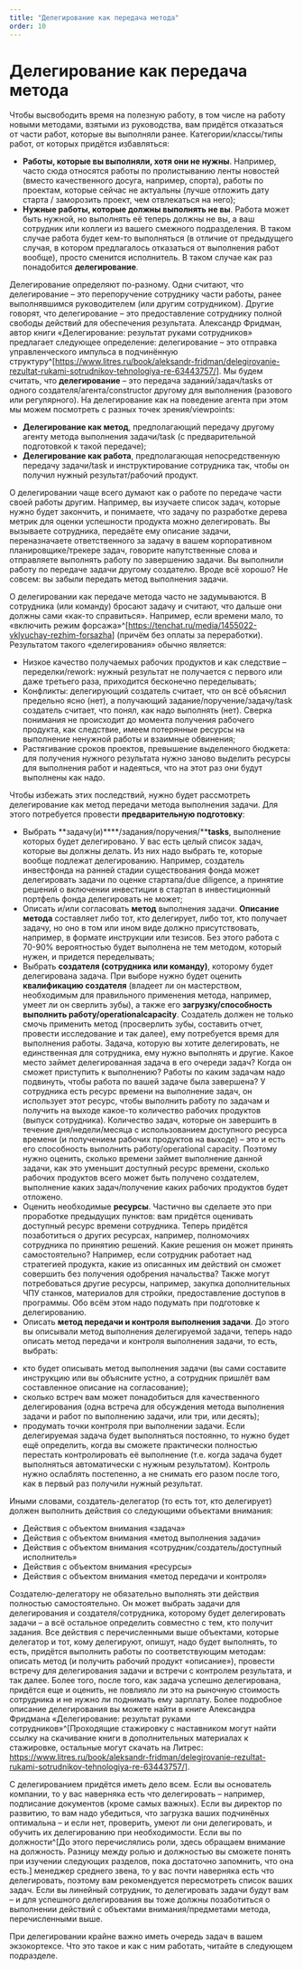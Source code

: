 ```yaml
---
title: "Делегирование как передача метода"
order: 10
---
```


# Делегирование как передача метода

Чтобы высвободить время на полезную работу, в том числе на работу новыми методами, взятыми из руководства, вам придётся отказаться от части работ, которые вы выполняли ранее. Категории/классы/типы работ, от которых придётся избавляться:

* **Работы, которые вы выполняли, хотя они не нужны**. Например, часто сюда относятся работы по пролистыванию ленты новостей (вместо качественного досуга, например, спорта), работы по проектам, которые сейчас не актуальны (лучше отложить дату старта / заморозить проект, чем отвлекаться на него);
* **Нужные работы, которые должны выполнять не вы**. Работа может быть нужной, но выполнять её теперь должны не вы, а ваш сотрудник или коллеги из вашего смежного подразделения. В таком случае работа будет кем-то выполняться (в отличие от предыдущего случая, в котором предлагалось отказаться от выполнения работ вообще), просто сменится исполнитель. В таком случае как раз понадобится **делегирование**.

Делегирование определяют по-разному. Одни считают, что делегирование – это перепоручение сотруднику части работы, ранее выполнявшимся руководителем (или другим сотрудником). Другие говорят, что делегирование – это предоставление сотруднику полной свободы действий для обеспечения результата. Александр Фридман, автор книги «Делегирование: результат руками сотрудников» предлагает следующее определение: делегирование – это отправка управленческого импульса в подчинённую структуру^[<https://www.litres.ru/book/aleksandr-fridman/delegirovanie-rezultat-rukami-sotrudnikov-tehnologiya-re-63443757/>]. Мы будем считать, что **делегирование** – это передача заданий/задач/tasks от одного создателя/агента/constructor другому для выполнения (разового или регулярного). На делегирование как на поведение агента при этом мы можем посмотреть с разных точек зрения/viewpoints:

* **Делегирование как метод**, предполагающий передачу другому агенту метода выполнения задачи/task (с предварительной подготовкой к такой передаче);
* **Делегирование как работа**, предполагающая непосредственную передачу задачи/task и инструктирование сотрудника так, чтобы он получил нужный результат/рабочий продукт.

О делегировании чаще всего думают как о работе по передаче части своей работы другим. Например, вы изучаете список задач, которые нужно будет закончить, и понимаете, что задачу по разработке дерева метрик для оценки успешности продукта можно делегировать. Вы вызываете сотрудника, передаёте ему описание задачи, переназначаете ответственного за задачу в вашем корпоративном планировщике/трекере задач, говорите напутственные слова и отправляете выполнять работу по завершению задачи. Вы выполнили работу по передаче задачи другому создателю. Вроде всё хорошо? Не совсем: вы забыли передать метод выполнения задачи.

О делегировании как передаче метода часто не задумываются. В сотрудника (или команду) бросают задачу и считают, что дальше они должны сами «как-то справиться». Например, если времени мало, то «включить режим форсажа»^[<https://tenchat.ru/media/1455022-vklyuchay-rezhim-forsazha>] (причём без оплаты за переработки). Результатом такого «делегирования» обычно является:

* Низкое качество получаемых рабочих продуктов и как следствие – переделки/rework: нужный результат не получается с первого или даже третьего раза, приходится бесконечно переделывать;
* Конфликты: делегирующий создатель считает, что он всё объяснил предельно ясно (нет), а получающий задание/поручение/задачу/task создатель считает, что понял, как надо выполнять (нет). Сверка понимания не происходит до момента получения рабочего продукта, как следствие, имеем потерянные ресурсы на выполнение ненужной работы и взаимные обвинения;
* Растягивание сроков проектов, превышение выделенного бюджета: для получения нужного результата нужно заново выделить ресурсы для выполнения работ и надеяться, что на этот раз они будут выполнены как надо.

Чтобы избежать этих последствий, нужно будет рассмотреть делегирование как метод передачи метода выполнения задачи. Для этого потребуется провести **предварительную подготовку**:

* Выбрать **задачу(и)****/задания/поручения/****tasks**, выполнение которых будет делегировано. У вас есть целый список задач, которые вы должны делать. Из них надо выбрать те, которые вообще подлежат делегированию. Например, создатель инвестфонда на ранней стадии существования фонда может делегировать задачи по оценке стартапа/due diligence, а принятие решений о включении инвестиции в стартап в инвестиционный портфель фонда делегировать не может;
* Описать и/или согласовать **метод** выполнения задачи. **Описание метода** составляет либо тот, кто делегирует, либо тот, кто получает задачу, но оно в том или ином виде должно присутствовать, например, в формате инструкции или тезисов. Без этого работа с 70-90% вероятностью будет выполнена не тем методом, который нужен, и придется переделывать;
* Выбрать **создателя (сотрудника или команду)**, которому будет делегирована задача. При выборе нужно будет оценить **квалификацию создателя** (владеет ли он мастерством, необходимым для правильного применения метода, например, умеет ли он сверлить зубы), а также его **загрузку/способность выполнить работу/****operational****capacity**. Создатель должен не только смочь применить метод (просверлить зубы, составить отчет, провести исследование и так далее), ему потребуется время для выполнения работы. Задача, которую вы хотите делегировать, не единственная для сотрудника, ему нужно выполнять и другие. Какое место займет делегированная задача в его очереди задач? Когда он сможет приступить к выполнению? Работы по каким задачам надо подвинуть, чтобы работа по вашей задаче была завершена? У сотрудника есть ресурс времени на выполнение задач, он использует этот ресурс, чтобы выполнить работу по задачам и получить на выходе какое-то количество рабочих продуктов (выпуск сотрудника). Количество задач, которые он завершить в течение дня/недели/месяца с использованием доступного ресурса времени (и получением рабочих продуктов на выходе) – это и есть его способность выполнить работу/operational capacity. Поэтому нужно оценить, сколько времени займет выполнение данной задачи, как это уменьшит доступный ресурс времени, сколько рабочих продуктов всего может быть получено создателем, выполнение каких задач/получение каких рабочих продуктов будет отложено.
* Оценить необходимые **ресурсы**. Частично вы сделаете это при проработке предыдущих пунктов: вам придётся оценивать доступный ресурс времени сотрудника. Теперь придётся позаботиться о других ресурсах, например, полномочиях сотрудника по принятию решений. Какие решения он может принять самостоятельно? Например, если сотрудник работает над стратегией продукта, какие из описанных им действий он сможет совершить без получения одобрения начальства? Также могут потребоваться другие ресурсы, например, закупка дополнительных ЧПУ станков, материалов для стройки, предоставление доступов в программы. Обо всём этом надо подумать при подготовке к делегированию.
* Описать **метод передачи и контроля выполнения задачи**. До этого вы описывали метод выполнения делегируемой задачи, теперь надо описать метод передачи и контроля выполнения задачи, то есть, выбрать:

+ кто будет описывать метод выполнения задачи (вы сами составите инструкцию или вы объясните устно, а сотрудник пришлёт вам составленное описание на согласование);
+ сколько встреч вам может понадобиться для качественного делегирования (одна встреча для обсуждения метода выполнения задачи и работ по выполнению задачи, или три, или десять);
+ продумать точки контроля при выполнении задачи. Если делегируемая задача будет выполняться постоянно, то нужно будет ещё определить, когда вы сможете практически полностью перестать контролировать её выполнение (т.е. когда задача будет выполняться автоматически с нужным результатом). Контроль нужно ослаблять постепенно, а не снимать его разом после того, как в первый раз получили нужный результат.

Иными словами, создатель-делегатор (то есть тот, кто делегирует) должен выполнить действия со следующими объектами внимания:

* Действия с объектом внимания «задача»
* Действия с объектом внимания «метод выполнения задачи»
* Действия с объектом внимания «сотрудник/создатель/доступный исполнитель»
* Действия с объектом внимания «ресурсы»
* Действия с объектом внимания «метод передачи и контроля»

Создателю-делегатору не обязательно выполнять эти действия полностью самостоятельно. Он может выбрать задачи для делегирования и создателя/сотрудника, которому будет делегировать задачи – а всё остальное определить совместно с тем, кто получит задания. Все действия с перечисленными выше объектами, которые делегатор и тот, кому делегируют, опишут, надо будет выполнять, то есть, придётся выполнить работы по соответствующим методам: описать метод (и получить рабочий продукт «описание»), провести встречу для делегирования задачи и встречи с контролем результата, и так далее. Более того, после того, как задача успешно делегирована, придётся еще и оценить, не повлияло ли это на рыночную стоимость сотрудника и не нужно ли поднимать ему зарплату. Более подробное описание делегирования вы можете найти в книге Александра Фридмана «Делегирование: результат руками сотрудников»^[Проходящие стажировку с наставником могут найти ссылку на скачивание книги в дополнительных материалах к стажировке, остальные могут скачать на Литрес: <https://www.litres.ru/book/aleksandr-fridman/delegirovanie-rezultat-rukami-sotrudnikov-tehnologiya-re-63443757/>].

С делегированием придётся иметь дело всем. Если вы основатель компании, то у вас наверняка есть что делегировать – например, подписание документов (кроме самых важных). Если вы директор по развитию, то вам надо убедиться, что загрузка ваших подчинёных оптимальна – и если нет, проверить, умеют ли они делегировать, и обучить их делегированию при необходимости. Если вы по должности^[До этого перечислялись роли, здесь обращаем внимание на должность. Разницу между ролью и должностью вы сможете понять при изучении следующих разделов, пока достаточно запомнить, что она есть.] менеджер среднего звена, то у вас почти наверняка есть что делегировать, поэтому вам рекомендуется пересмотреть список ваших задач. Если вы линейный сотрудник, то делегировать задачи будут вам – и для успешного делегирования вы тоже должны позаботиться о выполнении действий с объектами внимания/предметами метода, перечисленными выше.

При делегировании крайне важно иметь очередь задач в вашем экзокортексе. Что это такое и как с ним работать, читайте в следующем подразделе.